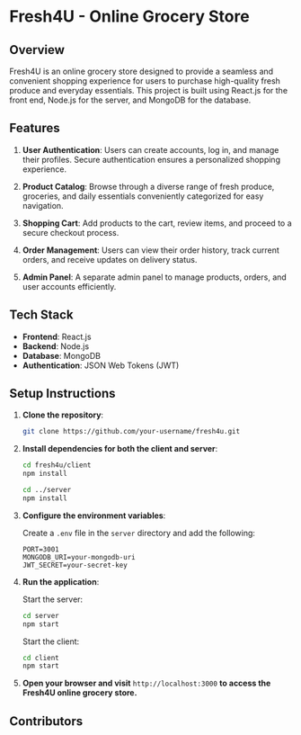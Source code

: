 # Fresh4U - Online Grocery Store

## Overview

Fresh4U is an online grocery store designed to provide a seamless and convenient shopping experience for users to purchase high-quality fresh produce and everyday essentials. This project is built using React.js for the front end, Node.js for the server, and MongoDB for the database.

## Features

1. **User Authentication**: Users can create accounts, log in, and manage their profiles. Secure authentication ensures a personalized shopping experience.

2. **Product Catalog**: Browse through a diverse range of fresh produce, groceries, and daily essentials conveniently categorized for easy navigation.

3. **Shopping Cart**: Add products to the cart, review items, and proceed to a secure checkout process.

4. **Order Management**: Users can view their order history, track current orders, and receive updates on delivery status.

5. **Admin Panel**: A separate admin panel to manage products, orders, and user accounts efficiently.

## Tech Stack

- **Frontend**: React.js
- **Backend**: Node.js
- **Database**: MongoDB
- **Authentication**: JSON Web Tokens (JWT)

## Setup Instructions

1. **Clone the repository**:

    ```bash
    git clone https://github.com/your-username/fresh4u.git
    ```

2. **Install dependencies for both the client and server**:

    ```bash
    cd fresh4u/client
    npm install

    cd ../server
    npm install
    ```

3. **Configure the environment variables**:

    Create a `.env` file in the `server` directory and add the following:

    ```env
    PORT=3001
    MONGODB_URI=your-mongodb-uri
    JWT_SECRET=your-secret-key
    ```

4. **Run the application**:

    Start the server:

    ```bash
    cd server
    npm start
    ```

    Start the client:

    ```bash
    cd client
    npm start
    ```

5. **Open your browser and visit** `http://localhost:3000` **to access the Fresh4U online grocery store.**

## Contributors
